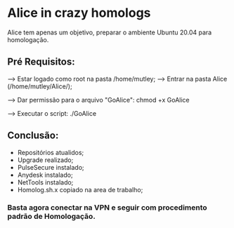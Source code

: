# Alice in crazy homologs

Alice tem apenas um objetivo, preparar o ambiente Ubuntu 20.04 para homologação.

## Pré Requisitos:

--> Estar logado como root na pasta /home/mutley;
--> Entrar na pasta Alice (/home/mutley/Alice/);

--> Dar permissão para o arquivo "GoAlice":
    chmod +x GoAlice
    
--> Executar o script:
    ./GoAlice
  
## Conclusão:
- Repositórios atualidos;
- Upgrade realizado;
- PulseSecure instalado;
- Anydesk instalado;
- NetTools instalado;
- Homolog.sh.x copiado na area de trabalho;

### Basta agora conectar na VPN e seguir com procedimento padrão de Homologação.
